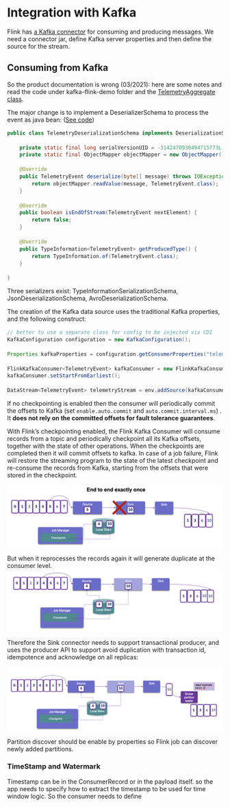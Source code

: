 # Integration with Kafka

Flink has [a Kafka connector](https://ci.apache.org/projects/flink/flink-docs-release-1.13/dev/connectors/kafka.html) for consuming and producing messages. 
We need a connector jar, define Kafka server properties and then define the source for the stream.


## Consuming from Kafka

So the product documentation is wrong (03/2021): here are some notes and read the code under kafka-flink-demo folder and the [TelemetryAggregate class](https://github.com/jbcodeforce/flink-studies/blob/master/kafka-flink-demo/src/main/java/jbcodeforce/kafka/TelemetryAggregate.java).

The major change is to implement a DeserializerSchema to process the event as java bean: ([See code](https://github.com/jbcodeforce/flink-studies/blob/master/kafka-flink-demo/src/main/java/))

```java
public class TelemetryDeserializationSchema implements DeserializationSchema<TelemetryEvent> {

    private static final long serialVersionUID = -3142470930494715773L;
    private static final ObjectMapper objectMapper = new ObjectMapper();

    @Override
	public TelemetryEvent deserialize(byte[] message) throws IOException {
		return objectMapper.readValue(message, TelemetryEvent.class);
	}

	@Override
	public boolean isEndOfStream(TelemetryEvent nextElement) {
		return false;
	}

	@Override
	public TypeInformation<TelemetryEvent> getProducedType() {
		return TypeInformation.of(TelemetryEvent.class);
	}
    
}
```

Three serializers exist: TypeInformationSerializationSchema, JsonDeserializationSchema, AvroDeserializationSchema.

The creation of the Kafka data source uses the traditional Kafka properties, and the following construct:

```java
// better to use a separate class for config to be injected via CDI
KafkaConfiguration configuration = new KafkaConfiguration();
    
Properties kafkaProperties = configuration.getConsumerProperties("telemetryAggregators");

FlinkKafkaConsumer<TelemetryEvent> kafkaConsumer = new FlinkKafkaConsumer<TelemetryEvent>(configuration.mainTopicName, new TelemetryDeserializationSchema(), kafkaProperties);
kafkaConsumer.setStartFromEarliest();

DataStream<TelemetryEvent> telemetryStream = env.addSource(kafkaConsumer);
```

If no checkpointing is enabled then the consumer will periodically commit the offsets to Kafka (set `enable.auto.commit` and `auto.commit.interval.ms`) . It **does not rely on the committed offsets for fault tolerance guarantees**.

With Flink’s checkpointing enabled, the Flink Kafka Consumer will consume records from a topic and periodically checkpoint all its Kafka offsets, together with the state of other operations. 
When the checkpoints are completed then it will commit offsets to kafka.
In case of a job failure, Flink will restore the streaming program to the state of the latest 
checkpoint and re-consume the records from Kafka, starting from the offsets that were stored 
in the checkpoint.

![](./images/e2e-1.png)

But when it reprocesses the records again it will generate duplicate at the consumer level. 
![](./images/e2e-2.png)

Therefore the Sink connector needs to support transactional producer, and
uses the producer API to support avoid duplication with transaction id, idempotence
and acknowledge on all replicas:

![](./images/e2e-3.png)

Partition discover should be enable by properties so Flink job can discover newly added partitions.

### TimeStamp and Watermark

Timestamp can be in the ConsumerRecord or in the payload itself. so the app needs to specify how to extract the timestamp to be used for time window logic.
So the consumer needs to define 